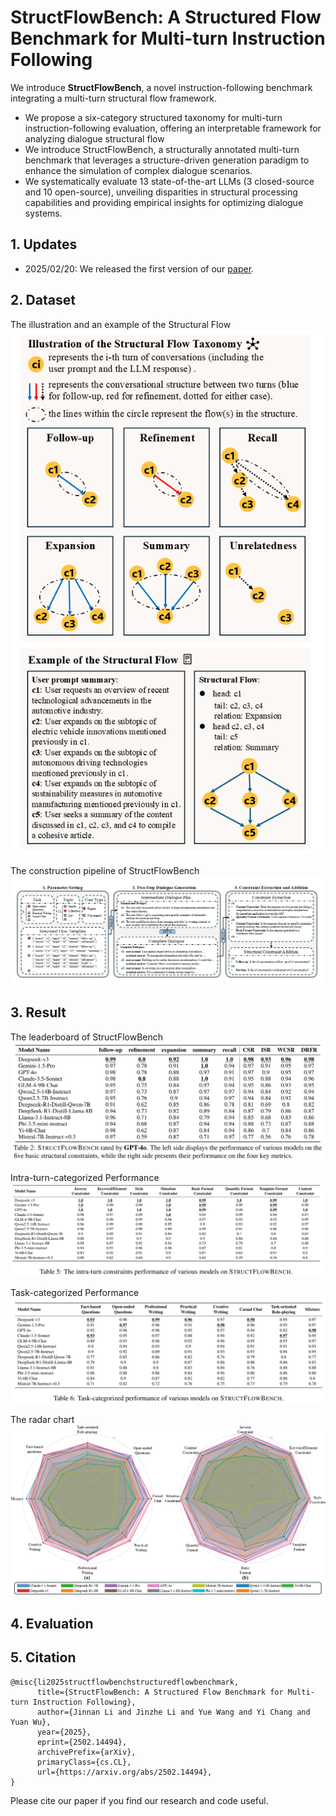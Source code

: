 # StructFlowBench: A Structured Flow Benchmark for Multi-turn Instruction Following

We introduce **StructFlowBench**, a novel instruction-following benchmark integrating a multi-turn structural flow framework. 
- We propose a six-category structured taxonomy for multi-turn instruction-following evaluation, offering an interpretable framework for analyzing dialogue structural flow
- We introduce StructFlowBench, a structurally annotated multi-turn benchmark that leverages a structure-driven generation paradigm to enhance the simulation of complex dialogue scenarios.
- We systematically evaluate 13 state-of-the-art LLMs (3 closed-source and 10 open-source), unveiling disparities in structural processing capabilities and providing empirical insights for optimizing dialogue systems.

## 1. Updates
- 2025/02/20: We released the first version of our [paper](https://arxiv.org/abs/2502.14494).

## 2. Dataset
The illustration and an example of the Structural Flow
![Illustration](/resources/img/structural_flow.png)

The construction pipeline of StructFlowBench
![Construction Pipeline](/resources/img/data_construction_pipeline.png)


## 3. Result
The leaderboard of StructFlowBench
![leaderboard](/resources/img/leaderboard.jpeg)

Intra-turn-categorized Performance
![intra-turn](/resources/img/intra-turn_constraint_result.jpeg)

Task-categorized Performance
![task](/resources/img/task_result.jpeg)

The radar chart
![radar](/resources/img/radar.png)

## 4. Evaluation



## 5. Citation
```
@misc{li2025structflowbenchstructuredflowbenchmark,
      title={StructFlowBench: A Structured Flow Benchmark for Multi-turn Instruction Following}, 
      author={Jinnan Li and Jinzhe Li and Yue Wang and Yi Chang and Yuan Wu},
      year={2025},
      eprint={2502.14494},
      archivePrefix={arXiv},
      primaryClass={cs.CL},
      url={https://arxiv.org/abs/2502.14494}, 
}
```
Please cite our paper if you find our research and code useful.